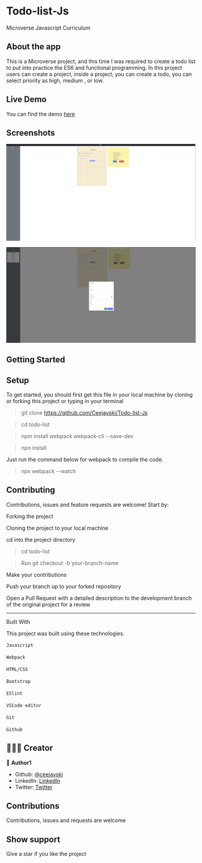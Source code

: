 # Todo-list-Js
Microverse Javascript Curriculum
## About the app

This is a Microverse project, and this time I was required to create a todo list to put into practice the ES6 and functional programming.
In this project users can create a project, inside a project, you can create a todo, you can select priority as high, medium , or low.
## Live Demo

You can find the demo [here](https://relaxed-kirch-dbad3a.netlify.app)
## Screenshots
![Project titles!](screenshot.png)

![Project and todos!](screenshot2.png)

## Getting Started

## Setup

To get started, you should first get this file in your local machine by cloning or forking this project or typing in your terminal

> git clone https://github.com/Ceejayski/Todo-list-Js

> cd todo-list

> npm install webpack webpack-cli --save-dev

> npn install

Just run the command below for webpack to compile the code.

> npx webpack --watch

## Contributing

Contributions, issues and feature requests are welcome! Start by:

Forking the project

Cloning the project to your local machine

cd into the project directory

> cd todo-list

> Run git checkout -b your-branch-name

Make your contributions

Push your branch up to your forked repository

Open a Pull Request with a detailed description to the development branch of the original project for a review

---

Built With

This project was built using these technologies.

```
Javascript

Webpack

HTML/CSS

Bootstrap

ESlint

VSCode editor

Git

Github
```

## 👨🏿‍💻 Creator

👤 **Author1**

- Github: [@ceejayski](https://github.com/ceejayski)
- LinkedIn: [LinkedIn](https://www.linkedin.com/in/okoli-ceejay/)
- Twitter: [Twitter](https://twitter.com/OkoliChijioke10)



## Contributions

Contributions, issues and requests are welcome

## Show support

Give a star if you like the project
